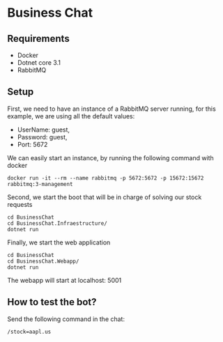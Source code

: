 # Business Chat

## Requirements
* Docker
* Dotnet core 3.1
* RabbitMQ

## Setup
First, we need to have an instance of a RabbitMQ server running, for this example, we are using all the default values:
 * UserName: guest,
 * Password: guest,
 * Port: 5672
 
We can easily start an instance, by running the following command with docker
```
docker run -it --rm --name rabbitmq -p 5672:5672 -p 15672:15672 rabbitmq:3-management

```

Second, we start the boot that will be in charge of solving our stock requests
```
cd BusinessChat
cd BusinessChat.Infraestructure/
dotnet run
```


Finally, we start the web application
```
cd BusinessChat
cd BusinessChat.Webapp/
dotnet run
```
 
The webapp will start at localhost: 5001

## How to test the bot?
Send the following command in the chat:
```
/stock=aapl.us
```

